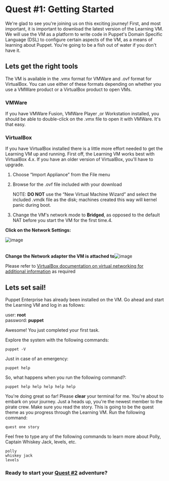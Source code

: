 # Quest #1: Getting Started

We're glad to see you're joining us on this exciting journey! First, and most important, it is important to download the latest version of the Learning VM. We will use the VM as a platform to write code in Puppet's Domain Specific Language (DSL) to configure certain aspects of the VM, as a means of learning about Puppet. You're going to be a fish out of water if you don't have it.

<!--Display two download buttons (1) VMX Version (2) OVF Version-->
<!--Underneath the VMX Version button display this text: Recommended for VMWare Fusion and VMWare Workstation as well as VMWare ESX and ESXi (vCenter Converter app needed for proper importing)-->
<!--Underneath the OVF Version button display this text: Recommended for VirtualBox (free) and all other non-VMWare virtualization software-->

## Lets get the right tools

The VM is available in the .vmx format for VMWare and .ovf format for VirtualBox. You can use either of these formats depending on whether you use a VMWare product or a VirtualBox product to open VMs.

### VMWare

If you have VMWare Fusion, VMWare Player ,or Workstation installed, you should be able to double-click on the .vmx file to open it with VMWare. It's that easy.


### VirtualBox

If you have VirtualBox installed there is a little more effort needed to get the Learning VM up and running. First off, the Learning VM works best with VirtualBox 4.x. If you have an older version of VirtualBox, you'll have to upgrade.

1. Choose “Import Appliance” from the File menu
2. Browse for the .ovf file included with your download

	NOTE: __DO NOT__ use the “New Virtual Machine Wizard” and select the included .vmdk file as the disk; machines created this way will kernel panic during boot. 

3. Change the VM's network mode to __Bridged__, as opposed to the default NAT before you start the VM for the first time.4. 

__Click on the Network Settings:__

![image](http://docs.puppetlabs.com/learning/images/vbox_network.png)
<br>
<br>
<br>
__Change the Network adapter the VM is attached to__![image](http://docs.puppetlabs.com/learning/images/vbox_network_bridged.png)

Please refer to [VirtualBox documentation on virtual networking for additional information](http://www.virtualbox.org/manual/ch06.html) as required



## Lets set sail!

Puppet Enterprise has already been installed on the VM. Go ahead and start the Learning VM and log in as follows:

user: __root__<br>
password: __puppet__

Awesome! You just completed your first task. <!--task 1-->

Explore the system with the following commands: <!--task 2-->

    puppet -V

Just in case of an emergency: <!--task 3-->

	puppet help	

So, what happens when you run the following command?: <!--task 4-->
	
	puppet help help help help help

You're doing great so far! Please __clear__ your terminal for me. You're about to embark on your journey. Just a heads up, you're the newest member to the pirate crew. Make sure you read the story. This is going to be the quest theme as you progress through the Learning VM. Run the following command: <!--task 5-->

	quest one story



<!--Ay! Welcome to the crew! I’m Billy Bones. Second in command to the Captain, Captain Whiskey Jack that is. We're business men you see, and our website, Polly, is falling apart. The Captain is elated you two struck an accord on joining the crew. Our ship is home to our website Polly. It goes where we go ay...and we go where the seas take us...and the Captain's orders of course. So I'm to help you get acquainted with the way we do things here. We recently switched to using Puppet on this ship for various reasons, but we need you to be a master at it. For that, I will be your guide.-->

Feel free to type any of the following commands to learn more about Polly, Captain Whiskey Jack, levels, etc.

	polly
	whiskey jack
	levels

<!--If 'polly' is typed, display the following-->
<!--You my friend are working among the best and brightest pirates in all the lands  and with a legendary Captain too. Captain Whiskey Jack, being a fine business man and all, started a new age website called Polly. You see, it gives pirates like us the opportunity to sell our findings all over the world. Truly revolutionary ay! I should also mention anything can be auctioned on Polly. In turn, the Captain takes a small percentage of each sale for offering his service. Genius if you ask me! But as Polly continues to grow, the harder it is to maintain. The more ships that need to be managed. The more booty sold. That's why you're here, to make it simpler. Ready to learn Puppet and make things better?-->

<!--If 'whiskey jack' is typed, display the following-->
<!--Whiskey Jack is a mysterious fellow you see. You know, they say he put the salt in the sea. Crazy, I know, but that's what I hear. Anyways, Captain Whiskey Jack's previous ship, the OpsWave, parished at sea only after a few years of rough seas, but was the backbone to running Polly. I guess the ship wasn't strong enough to handle the ever changing environment, battle wounds, fires, and viruses that plagued the ship. It came to a point where he nor his crew could manage the OpsWave's repairs anymore and as a result Polly was going downhill. One night while the Captain was sleeping in his quarters, a rogue wave, in one gulp, swallowed the OpsWave and crew, sending them down to Davy Jones. Somehow though, the Captain managed to escape the depths of the sea. The only one ay. Legend has it, that he stuffed himself into an empty whiskey barrel and floated to the top ocean where he buoyed in the open water, no land in sight, for three nights, catching fish with his bare hands just to stay alive. That's how he got the name Whiskey Jack. The Captain will never say though. It's just pirate lore for now.-->

<!--If 'levels' is typed display the following-->
<!--The idea is for people to move up in level is based on the totla number of tasks completed. In the lower right hand corner of the terminal display the total number of tasks completed by the user. In addition to that, we need a way to track all tasks completed by the user. Could we base this off the users unique system? This way no account registration is necessary-->

<!--

LEVEL             TASKS NEEDED
------------------------------
Captain                    100
------------------------------
First Mate                  90
------------------------------
Quarter Master              80
------------------------------
Sailing Master              70
------------------------------
Boatswain                   60
------------------------------
Master Gunner               50
------------------------------
Rigger                      40
------------------------------
Cooper                      35
------------------------------
Carpenter                   30
------------------------------
Surgeon                     25
------------------------------
Cook                        20
------------------------------
Musician                    15
------------------------------
Mate                        10
------------------------------
Powder Monkey                8
------------------------------
Cabin Boy                    5
------------------------------
Swabbie                      1


Level | Discription | Tasks Needed
:----------- | :----------- | -----------:
Captain | You have become the best pirate on the seas and, along with the help of the crew, have over thrown the captain. You are now in charge. Best of luck to you my friend. | Right
First Mate | Ay, you've shown leadership in managing the crew and productivity has never been better. Welcome to the captains quarters as First Mate | Right
Quarter Master | You've been voted among the crew to represent their best interests to me, the Captain. You've done well. You can consider yourself as a co-captain | Right
Sailing Master | You're now a high ranking pirate and will start working with the Captain more as you'll in charge of controlling the wheel and navigating the seas | Right
Boatswain | Ay, you're becoming leading pirate in the chain of command. You're now in charge of maintaining the crew's morale and work efficiency of keeping the ship in tip-top shape | Right
Master Gunner | You did well as a powder monkey and as a mate loading the cannons. You're now the Master Gunner. I hope you can aim! | Right
Rigger | You're first specialized role. You'll be working with the sailing master in running, rigging and releasing the sails | Right
Cooper | Based on your carpentry skills we need you make wooden barrels to keep gunpowder dry, food free of pests, and rum from leaking | Right
Carpenter | You keep moving up. You'll be captain in know time. It's time for you to understand the details of the ship by repairing battle damages and leaks | Right
Surgeon | We've noticed how you've handled the wounded since you've been aboard. Most have lived because of you. Thank you for you help. | Right
Cook | You like to cook too! You have been doing the ship a great service with you're skills and talents. | Right
Musician | We did not know you played the fiddle. We love some good ol' drunken fun | Right
Mate | On behalf of me, the Captain and crew, you've shown us you've got some pirate running through your blood. Welcome to crew the mate! | Right
Powder Monkey | Are you ready for battle? You better be good at running gun powder to cannon crews during battle or it's bye bye. | Right
Cabin Boy | So I see you're moving up. Enjoying fetching my food and rum boy! | Right
Swabbie | Welcome aboard! You've been given the privilege by the captain to mop the decks of our ship. Enjoy! | Right
-->


<!--
Captain - You have become the best pirate on the seas and, along with the help of the crew, have over thrown the captain. You are now in charge. Best of luck to you my friend.

First Mate - Ay, you've shown leadership in managing the crew and productivity has never been better. Welcome to the captains quarters as First Mate

Quarter Master - You've been voted among the crew to represent their best interests to me, the Captain. You've done well. You can consider yourself as a co-captain

Sailing Master - You're now a high ranking pirate and will start working with the Captain more as you'll in charge of controlling the wheel and navigating the seas

Boatswain - Ay, you're becoming leading pirate in the chain of command. You're now in charge of maintaining the crew's morale and work efficiency of keeping the ship in tip-top shape

Master Gunner - You did well as a powder monkey and as a mate loading the cannons. You're now the Master Gunner. I hope you can aim!

Rigger - You're first specialized role. You'll be working with the sailing master in running, rigging and releasing the sails

Cooper - Based on your carpentry skills we need you make wooden barrels to keep gunpowder dry, food free of pests, and rum from leaking

Carpenter - You keep moving up. You'll be captain in know time. It's time for you to understand the details of the ship by repairing battle damages and leaks

Surgeon - We've noticed how you've handled the wounded since you've been aboard. Most have lived because of you. Thank you for you help.

Cook - You like to cook too! You have been doing the ship a great service with you're skills and talents.

Musician - We did not know you played the fiddle. We love some good ol' drunken fun

Mate - On behalf of me, the Captain and crew, you've shown us you've got some pirate running through your blood. Welcome to crew the mate!

Powder Monkey - Are you ready for battle? You better be good at running gun powder to cannon crews during battle or it's bye bye.

Cabin Boy - So I see you're moving up. Enjoying fetching my food and rum boy!

Swabbie - Welcome aboard! You've been given the privilege by the captain to mop the decks of our ship. Enjoy!
-->


<!--Look into pirate ascii art-->



### Ready to start your [Quest #2](docs.puppetlabs.com/learning) adventure?